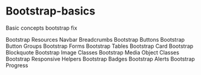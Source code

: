 # Bootstrap-basics
Basic concepts bootstrap fix


Bootstrap Resources
Navbar
Breadcrumbs
Bootstrap Buttons
Bootstrap Button Groups
Bootstrap Forms
Bootstrap Tables
Bootstrap Card
Bootstrap Blockquote
Bootstrap Image Classes
Bootstrap Media Object Classes
Bootstrap Responsive Helpers
Bootstrap Badges
Bootstrap Alerts
Bootstrap Progress
